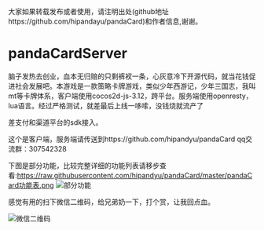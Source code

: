 
大家如果转载发布或者使用，请注明出处(github地址https://github.com/hipandayu/pandaCard)和作者信息,谢谢。
# pandaCardServer
脑子发热去创业，血本无归赔的只剩裤衩一条，心灰意冷下开源代码，就当花钱促进社会发展吧。本游戏是一款策略卡牌游戏，类似少年西游记，少年三国志，我叫mt等卡牌体系，客户端使用cocos2d-js-3.12，跨平台。服务端使用openresty，lua语言。经过严格测试，就差最后上线一哆嗦，没钱烧就流产了

差支付和渠道平台的sdk接入。

这个是客户端，服务端请传送到https://github.com/hipandyu/pandaCard
qq交流群：307542328

下图是部分功能，比较完整详细的功能列表请移步查看:https://raw.githubusercontent.com/hipandyu/pandaCard/master/pandaCard功能表.png
![部分功能](https://raw.githubusercontent.com/hipandyu/pandaCard/master/主要功能%402x.png)


感觉有用的扫下微信二维码，给兄弟奶一下，打个赏，让我回点血。 

![微信二维码](https://raw.githubusercontent.com/hipandayu/pandaCard/master/%E5%BE%AE%E4%BF%A1%E4%BA%8C%E7%BB%B4%E7%A0%81.png)

